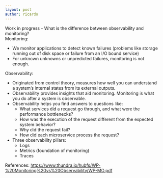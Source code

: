 ```yaml
---
layout: post
author: ricardo
---
```



Work in progress - What is the difference between observability and monitoring?   
Monitoring:
  - We monitor applications to detect known failures (problems like storage running out of disk space or failure from an I/O bound service)
  - For unknown unknowns or unpredicted failures, monitoring is not enough.

Observability:  
  - Originated from control theory, measures how well you can understand a system’s internal states from its external outputs.
  - Observability provides insights that aid monitoring. Monitoring is what you do after a system is observable.
  - Observability helps you find answers to questions like:
    - What services did a request go through, and what were the performance bottlenecks?
    - How was the execution of the request different from the expected system behavior?
    - Why did the request fail?
    - How did each microservice process the request?
  - Three observability pillars:
    - Logs
    - Metrics (foundation of monitoring)
    - Traces

References:
https://www.thundra.io/hubfs/WP-%20Monitoring%20vs%20Observability/WP-MO.pdf


